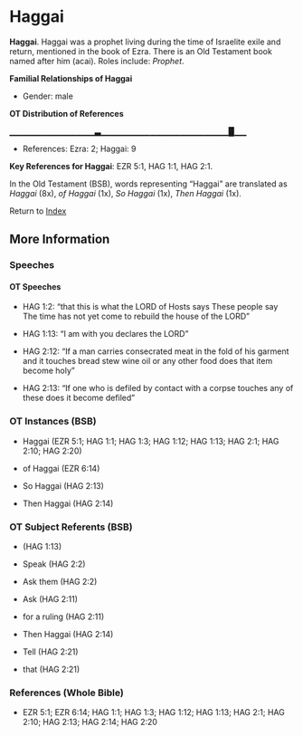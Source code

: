 # Haggai
**Haggai**. 
Haggai was a prophet living during the time of Israelite exile and return, mentioned in the book of Ezra. There is an Old Testament book named after him (acai). 
Roles include: 
_Prophet_. 




**Familial Relationships of Haggai**


* Gender: male


**OT Distribution of References**

▁▁▁▁▁▁▁▁▁▁▁▁▁▁▃▁▁▁▁▁▁▁▁▁▁▁▁▁▁▁▁▁▁▁▁▁█▁▁
* References: Ezra: 2; Haggai: 9



**Key References for Haggai**: 
EZR 5:1, HAG 1:1, HAG 2:1. 


In the Old Testament (BSB), words representing “Haggai” are translated as 
*Haggai* (8x), *of Haggai* (1x), *So Haggai* (1x), *Then Haggai* (1x). 




Return to [Index](00-Index.md)

## More Information

### Speeches

#### OT Speeches

* HAG 1:2: “that this is what the LORD of Hosts says These people say The time has not yet come to rebuild the house of the LORD”

* HAG 1:13: “I am with you declares the LORD”

* HAG 2:12: “If a man carries consecrated meat in the fold of his garment and it touches bread stew wine oil or any other food does that item become holy”

* HAG 2:13: “If one who is defiled by contact with a corpse touches any of these does it become defiled”

### OT Instances (BSB)

* Haggai (EZR 5:1; HAG 1:1; HAG 1:3; HAG 1:12; HAG 1:13; HAG 2:1; HAG 2:10; HAG 2:20)

* of Haggai (EZR 6:14)

* So Haggai (HAG 2:13)

* Then Haggai (HAG 2:14)



### OT Subject Referents (BSB)

*  (HAG 1:13)

* Speak (HAG 2:2)

* Ask them (HAG 2:2)

* Ask (HAG 2:11)

* for a ruling (HAG 2:11)

* Then Haggai (HAG 2:14)

* Tell (HAG 2:21)

* that (HAG 2:21)



### References (Whole Bible)

* EZR 5:1; EZR 6:14; HAG 1:1; HAG 1:3; HAG 1:12; HAG 1:13; HAG 2:1; HAG 2:10; HAG 2:13; HAG 2:14; HAG 2:20



